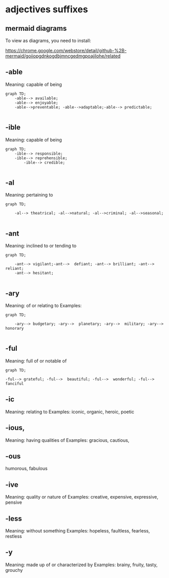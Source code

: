 # adjectives suffixes

## mermaid diagrams

To view as diagrams, you need to install: 

https://chrome.google.com/webstore/detail/github-%2B-mermaid/goiiopgdnkogdbjmncgedmgpoajilohe/related



## -able
Meaning: capable of being
```mermaid
graph TD;
    -able--> available;
    -able--> enjoyable;
    -able-->preventable; -able-->adaptable;-able--> predictable;
    
```

## -ible
Meaning: capable of being
```mermaid
graph TD;
    -ible--> responsible;
    -ible--> reprehensible;
        -ible--> credible;


```



## -al
Meaning: pertaining to

```mermaid
graph TD;

    -al--> theatrical; -al-->natural; -al-->criminal; -al-->seasonal;


```




## -ant
Meaning: inclined to or tending to
```mermaid
graph TD;

    -ant--> vigilant;-ant-->  defiant; -ant--> brilliant; -ant--> reliant;
    -ant--> hesitant;


```


## -ary
Meaning: of or relating to
Examples: 
```mermaid
graph TD;

    -ary--> budgetary; -ary-->  planetary; -ary-->  military; -ary-->  honorary


```



## -ful
Meaning: full of or notable of

```mermaid
graph TD;

-ful--> grateful; -ful-->  beautiful; -ful-->  wonderful; -ful-->  fanciful

```

## -ic
Meaning: relating to
Examples: iconic, organic, heroic, poetic

## -ious, 
Meaning: having qualities of
Examples: gracious, cautious, 

## -ous
humorous, fabulous

## -ive
Meaning: quality or nature of
Examples: creative, expensive, expressive, pensive

## -less
Meaning: without something
Examples: hopeless, faultless, fearless, restless

## -y
Meaning: made up of or characterized by
Examples: brainy, fruity, tasty, grouchy